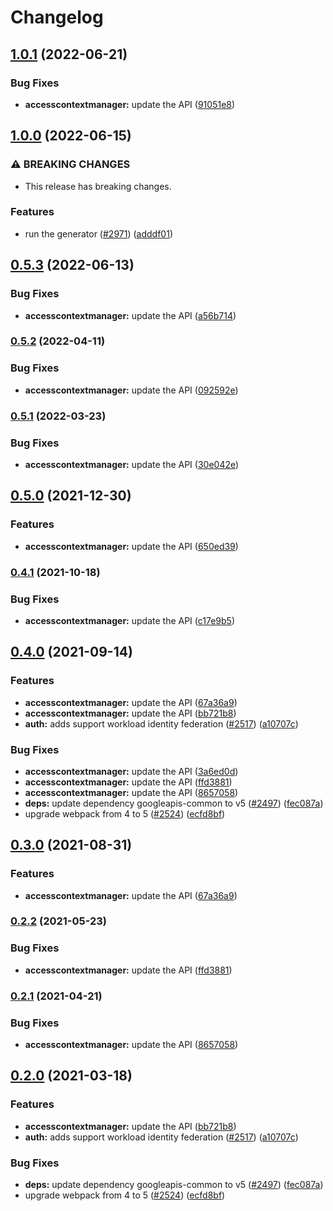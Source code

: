 # Changelog

## [1.0.1](https://github.com/googleapis/google-api-nodejs-client/compare/accesscontextmanager-v1.0.0...accesscontextmanager-v1.0.1) (2022-06-21)


### Bug Fixes

* **accesscontextmanager:** update the API ([91051e8](https://github.com/googleapis/google-api-nodejs-client/commit/91051e87fe4ad2c4cf0929e03e43f732667c263a))

## [1.0.0](https://github.com/googleapis/google-api-nodejs-client/compare/accesscontextmanager-v0.5.3...accesscontextmanager-v1.0.0) (2022-06-15)


### ⚠ BREAKING CHANGES

* This release has breaking changes.

### Features

* run the generator ([#2971](https://github.com/googleapis/google-api-nodejs-client/issues/2971)) ([adddf01](https://github.com/googleapis/google-api-nodejs-client/commit/adddf018e7cb73adab7341053dd80d72c5a6248d))

## [0.5.3](https://github.com/googleapis/google-api-nodejs-client/compare/accesscontextmanager-v0.5.2...accesscontextmanager-v0.5.3) (2022-06-13)


### Bug Fixes

* **accesscontextmanager:** update the API ([a56b714](https://github.com/googleapis/google-api-nodejs-client/commit/a56b7145dd7cf3c533d1104114df52af32b577eb))

### [0.5.2](https://github.com/googleapis/google-api-nodejs-client/compare/accesscontextmanager-v0.5.1...accesscontextmanager-v0.5.2) (2022-04-11)


### Bug Fixes

* **accesscontextmanager:** update the API ([092592e](https://github.com/googleapis/google-api-nodejs-client/commit/092592e5b7dbc21680816c6d4f996a3590e75cc0))

### [0.5.1](https://github.com/googleapis/google-api-nodejs-client/compare/accesscontextmanager-v0.5.0...accesscontextmanager-v0.5.1) (2022-03-23)


### Bug Fixes

* **accesscontextmanager:** update the API ([30e042e](https://github.com/googleapis/google-api-nodejs-client/commit/30e042edfc1bd5f61341d4247ae2b13d8feba8ae))

## [0.5.0](https://www.github.com/googleapis/google-api-nodejs-client/compare/accesscontextmanager-v0.4.1...accesscontextmanager-v0.5.0) (2021-12-30)


### Features

* **accesscontextmanager:** update the API ([650ed39](https://www.github.com/googleapis/google-api-nodejs-client/commit/650ed396eb90c3676f485c133a68f29e88ea077a))

### [0.4.1](https://www.github.com/googleapis/google-api-nodejs-client/compare/accesscontextmanager-v0.4.0...accesscontextmanager-v0.4.1) (2021-10-18)


### Bug Fixes

* **accesscontextmanager:** update the API ([c17e9b5](https://www.github.com/googleapis/google-api-nodejs-client/commit/c17e9b5ebac69fc3ef3e0db759e3dd30b5529b0f))

## [0.4.0](https://www.github.com/googleapis/google-api-nodejs-client/compare/accesscontextmanager-v0.3.0...accesscontextmanager-v0.4.0) (2021-09-14)


### Features

* **accesscontextmanager:** update the API ([67a36a9](https://www.github.com/googleapis/google-api-nodejs-client/commit/67a36a944101692db62f1d707dc4efaed981eb21))
* **accesscontextmanager:** update the API ([bb721b8](https://www.github.com/googleapis/google-api-nodejs-client/commit/bb721b8b02af7ecc0b6e19c016a423cbbceada3b))
* **auth:** adds support workload identity federation ([#2517](https://www.github.com/googleapis/google-api-nodejs-client/issues/2517)) ([a10707c](https://www.github.com/googleapis/google-api-nodejs-client/commit/a10707c477759e7c9ef6360a2fe800856fb600c1))


### Bug Fixes

* **accesscontextmanager:** update the API ([3a6ed0d](https://www.github.com/googleapis/google-api-nodejs-client/commit/3a6ed0d3df3274f7f039f32b108117560c295376))
* **accesscontextmanager:** update the API ([ffd3881](https://www.github.com/googleapis/google-api-nodejs-client/commit/ffd38819d01c5b2327a6cf7af76cb805f662fce4))
* **accesscontextmanager:** update the API ([8657058](https://www.github.com/googleapis/google-api-nodejs-client/commit/8657058eddb63d3f2e9fdd28379e6473b385f1ed))
* **deps:** update dependency googleapis-common to v5 ([#2497](https://www.github.com/googleapis/google-api-nodejs-client/issues/2497)) ([fec087a](https://www.github.com/googleapis/google-api-nodejs-client/commit/fec087abcf3d994dd41c3ffa0a0c12b1f9f09dae))
* upgrade webpack from 4 to 5  ([#2524](https://www.github.com/googleapis/google-api-nodejs-client/issues/2524)) ([ecfd8bf](https://www.github.com/googleapis/google-api-nodejs-client/commit/ecfd8bfcd06e1beabff7ec9a8c4000222379eb8d))

## [0.3.0](https://www.github.com/googleapis/google-api-nodejs-client/compare/accesscontextmanager-v0.2.2...accesscontextmanager-v0.3.0) (2021-08-31)


### Features

* **accesscontextmanager:** update the API ([67a36a9](https://www.github.com/googleapis/google-api-nodejs-client/commit/67a36a944101692db62f1d707dc4efaed981eb21))

### [0.2.2](https://www.github.com/googleapis/google-api-nodejs-client/compare/accesscontextmanager-v0.2.1...accesscontextmanager-v0.2.2) (2021-05-23)


### Bug Fixes

* **accesscontextmanager:** update the API ([ffd3881](https://www.github.com/googleapis/google-api-nodejs-client/commit/ffd38819d01c5b2327a6cf7af76cb805f662fce4))

### [0.2.1](https://www.github.com/googleapis/google-api-nodejs-client/compare/accesscontextmanager-v0.2.0...accesscontextmanager-v0.2.1) (2021-04-21)


### Bug Fixes

* **accesscontextmanager:** update the API ([8657058](https://www.github.com/googleapis/google-api-nodejs-client/commit/8657058eddb63d3f2e9fdd28379e6473b385f1ed))

## [0.2.0](https://www.github.com/googleapis/google-api-nodejs-client/compare/accesscontextmanager-v0.1.0...accesscontextmanager-v0.2.0) (2021-03-18)


### Features

* **accesscontextmanager:** update the API ([bb721b8](https://www.github.com/googleapis/google-api-nodejs-client/commit/bb721b8b02af7ecc0b6e19c016a423cbbceada3b))
* **auth:** adds support workload identity federation ([#2517](https://www.github.com/googleapis/google-api-nodejs-client/issues/2517)) ([a10707c](https://www.github.com/googleapis/google-api-nodejs-client/commit/a10707c477759e7c9ef6360a2fe800856fb600c1))


### Bug Fixes

* **deps:** update dependency googleapis-common to v5 ([#2497](https://www.github.com/googleapis/google-api-nodejs-client/issues/2497)) ([fec087a](https://www.github.com/googleapis/google-api-nodejs-client/commit/fec087abcf3d994dd41c3ffa0a0c12b1f9f09dae))
* upgrade webpack from 4 to 5  ([#2524](https://www.github.com/googleapis/google-api-nodejs-client/issues/2524)) ([ecfd8bf](https://www.github.com/googleapis/google-api-nodejs-client/commit/ecfd8bfcd06e1beabff7ec9a8c4000222379eb8d))
